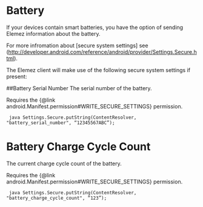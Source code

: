# Battery
If your devices contain smart batteries, you have the option of sending Elemez information about the battery. 

For more infromation about [secure system settings] see (http://developer.android.com/reference/android/provider/Settings.Secure.html). 

The Elemez client will make use of the following secure system settings if present:

##Battery Serial Number
The serial number of the battery.

Requires the {@link android.Manifest.permission#WRITE_SECURE_SETTINGS} permission. 

``` java Settings.Secure.putString(ContentResolver, "battery_serial_number", “12345567ABC”);```


# Battery Charge Cycle Count
The current charge cycle count of the battery.

Requires the {@link android.Manifest.permission#WRITE_SECURE_SETTINGS} permission. 

``` java Settings.Secure.putString(ContentResolver, "battery_charge_cycle_count", “123”);```
